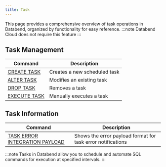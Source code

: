 ```yaml
---
title: Task
---
```


This page provides a comprehensive overview of task operations in Databend, organized by functionality for easy reference.
<EEFeature featureName='PRIVATE TASK'/>
:::note
Databend Cloud does not require this feature
:::

## Task Management

| Command | Description |
|---------|-------------|
| [CREATE TASK](01-ddl-create_task.md) | Creates a new scheduled task |
| [ALTER TASK](02-ddl-alter-task.md) | Modifies an existing task |
| [DROP TASK](03-ddl-drop-task.md) | Removes a task |
| [EXECUTE TASK](04-ddl-execute-task.md) | Manually executes a task |

## Task Information

| Command | Description |
|---------|-------------|
| [TASK ERROR INTEGRATION PAYLOAD](10-task-error-integration-payload.md) | Shows the error payload format for task error notifications |

:::note
Tasks in Databend allow you to schedule and automate SQL commands for execution at specified intervals.
:::
